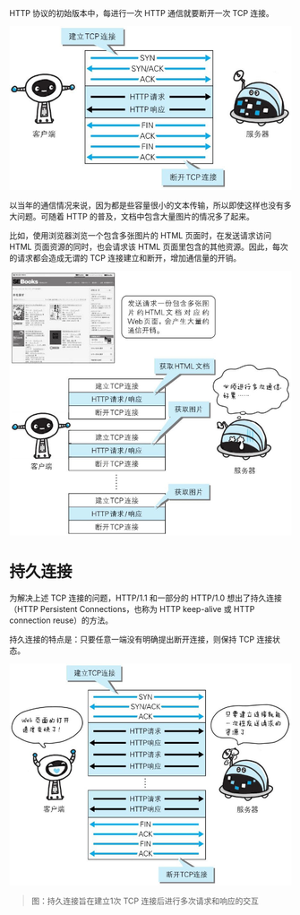 HTTP 协议的初始版本中，每进行一次 HTTP 通信就要断开一次 TCP 连接。

![img](./assets/28.png)

以当年的通信情况来说，因为都是些容量很小的文本传输，所以即使这样也没有多大问题。可随着 HTTP 的普及，文档中包含大量图片的情况多了起来。

比如，使用浏览器浏览一个包含多张图片的 HTML 页面时，在发送请求访问 HTML 页面资源的同时，也会请求该 HTML 页面里包含的其他资源。因此，每次的请求都会造成无谓的 TCP 连接建立和断开，增加通信量的开销。

![img](./assets/29.png)



# 持久连接

为解决上述 TCP 连接的问题，HTTP/1.1 和一部分的 HTTP/1.0 想出了持久连接（HTTP Persistent Connections，也称为 HTTP keep-alive 或 HTTP connection reuse）的方法。

持久连接的特点是：只要任意一端没有明确提出断开连接，则保持 TCP 连接状态。

![img](./assets/30.png)

> 图：持久连接旨在建立1次 TCP 连接后进行多次请求和响应的交互
